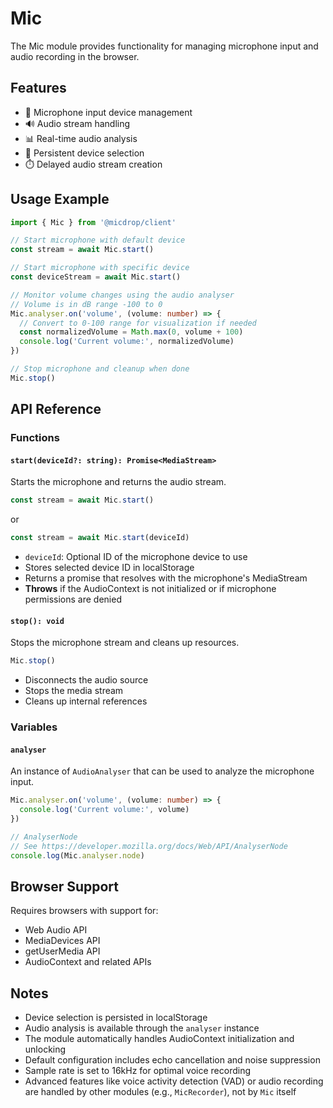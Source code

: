 # Mic

The Mic module provides functionality for managing microphone input and audio recording in the browser.

## Features

- 🎤 Microphone input device management
- 🔊 Audio stream handling
- 📊 Real-time audio analysis
- 💾 Persistent device selection
- ⏱️ Delayed audio stream creation

## Usage Example

```typescript
import { Mic } from '@micdrop/client'

// Start microphone with default device
const stream = await Mic.start()

// Start microphone with specific device
const deviceStream = await Mic.start()

// Monitor volume changes using the audio analyser
// Volume is in dB range -100 to 0
Mic.analyser.on('volume', (volume: number) => {
  // Convert to 0-100 range for visualization if needed
  const normalizedVolume = Math.max(0, volume + 100)
  console.log('Current volume:', normalizedVolume)
})

// Stop microphone and cleanup when done
Mic.stop()
```

## API Reference

### Functions

#### `start(deviceId?: string): Promise<MediaStream>`

Starts the microphone and returns the audio stream.

```typescript
const stream = await Mic.start()
```

or

```typescript
const stream = await Mic.start(deviceId)
```

- `deviceId`: Optional ID of the microphone device to use
- Stores selected device ID in localStorage
- Returns a promise that resolves with the microphone's MediaStream
- **Throws** if the AudioContext is not initialized or if microphone permissions are denied

#### `stop(): void`

Stops the microphone stream and cleans up resources.

```typescript
Mic.stop()
```

- Disconnects the audio source
- Stops the media stream
- Cleans up internal references

### Variables

#### `analyser`

An instance of `AudioAnalyser` that can be used to analyze the microphone input.

```typescript
Mic.analyser.on('volume', (volume: number) => {
  console.log('Current volume:', volume)
})

// AnalyserNode
// See https://developer.mozilla.org/docs/Web/API/AnalyserNode
console.log(Mic.analyser.node)
```

## Browser Support

Requires browsers with support for:

- Web Audio API
- MediaDevices API
- getUserMedia API
- AudioContext and related APIs

## Notes

- Device selection is persisted in localStorage
- Audio analysis is available through the `analyser` instance
- The module automatically handles AudioContext initialization and unlocking
- Default configuration includes echo cancellation and noise suppression
- Sample rate is set to 16kHz for optimal voice recording
- Advanced features like voice activity detection (VAD) or audio recording are handled by other modules (e.g., `MicRecorder`), not by `Mic` itself
